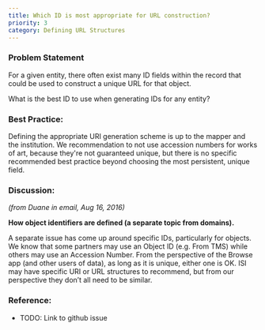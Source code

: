 ```yaml
---
title: Which ID is most appropriate for URL construction?
priority: 3
category: Defining URL Structures
---
```


### Problem Statement

For a given entity, there often exist many ID fields within the record that could be used to construct a unique URL for that object.  

What is the best ID to use when generating IDs for any entity?

### Best Practice:

Defining the appropriate URI generation scheme is up to the mapper and the institution.  We recommendation to not use accession numbers for works of art, because they're not guaranteed unique, but there is no specific recommended best practice beyond choosing the most persistent, unique field.

### Discussion:

*(from Duane in email, Aug 16, 2016)*

**How object identifiers are defined (a separate topic from domains).**

A separate issue has come up around specific IDs, particularly for objects. We know that some partners may use an Object ID (e.g. From TMS) while others may use an Accession Number. From the perspective of the Browse app (and other users of data), as long as it is unique, either one is OK. ISI may have specific URI or URL structures to recommend, but from our perspective they don’t all need to be similar.

### Reference:

* TODO: Link to github issue
